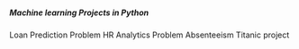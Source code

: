 ##### Machine learning Projects in Python #######
Loan Prediction Problem
HR Analytics Problem
Absenteeism 
Titanic project

